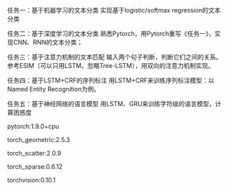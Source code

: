 任务一：基于机器学习的文本分类
实现基于logistic/softmax regression的文本分类

任务二：基于深度学习的文本分类
熟悉Pytorch，用Pytorch重写《任务一》，实现CNN、RNN的文本分类；

任务三：基于注意力机制的文本匹配
输入两个句子判断，判断它们之间的关系。参考ESIM（可以只用LSTM，忽略Tree-LSTM），用双向的注意力机制实现。

任务四：基于LSTM+CRF的序列标注
用LSTM+CRF来训练序列标注模型：以Named Entity Recognition为例。

任务五：基于神经网络的语言模型
用LSTM、GRU来训练字符级的语言模型，计算困惑度


pytorch:1.9.0+cpu

torch_geometric:2.5.3

torch_scatter:2.0.9

torch_sparse:0.6.12

torchvision:0.10.1
